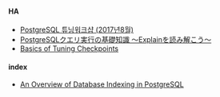 #### HA

- [PostgreSQL 튜닝워크샵 (2017년8월)](https://www.slideshare.net/SiyeonAcademy/postgresql-20178)
- [PostgreSQLクエリ実行の基礎知識 ～Explainを読み解こう～](https://www.slideshare.net/MikiShimogai/postgre-sql-explain)
- [Basics of Tuning Checkpoints](https://blog.2ndquadrant.com/basics-of-tuning-checkpoints/)

#### index

- [An Overview of Database Indexing in PostgreSQL](https://severalnines.com/blog/postgresql-database-indexing-overview)
